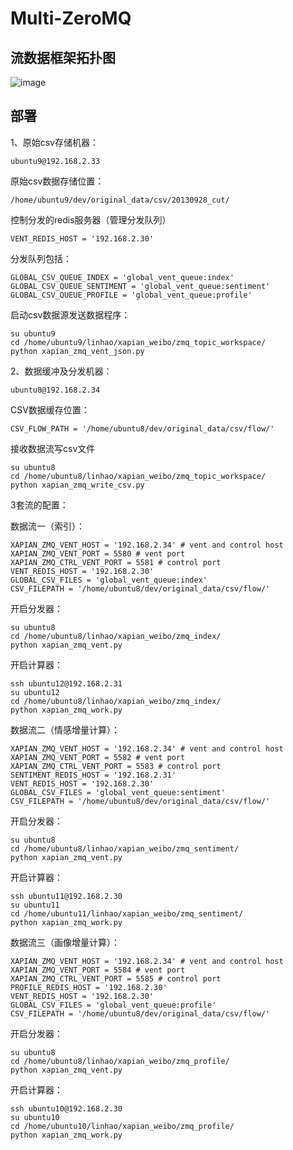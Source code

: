 # Multi-ZeroMQ

## 流数据框架拓扑图

![image](https://github.com/linhaobuaa/project/blob/master/snapshot/MultiZeroMQ.png)

## 部署

1、原始csv存储机器：
   ```
   ubuntu9@192.168.2.33
   ```

   原始csv数据存储位置：
   ```
   /home/ubuntu9/dev/original_data/csv/20130928_cut/
   ```

   控制分发的redis服务器（管理分发队列）
   ```
   VENT_REDIS_HOST = '192.168.2.30'
   ```

   
   分发队列包括：
   ```
   GLOBAL_CSV_QUEUE_INDEX = 'global_vent_queue:index'
   GLOBAL_CSV_QUEUE_SENTIMENT = 'global_vent_queue:sentiment'
   GLOBAL_CSV_QUEUE_PROFILE = 'global_vent_queue:profile'
   ```


   启动csv数据源发送数据程序：
   ```
   su ubuntu9
   cd /home/ubuntu9/linhao/xapian_weibo/zmq_topic_workspace/
   python xapian_zmq_vent_json.py
   ```
 

2、数据缓冲及分发机器：
   ```
   ubuntu8@192.168.2.34
   ```

   CSV数据缓存位置：
   ```
   CSV_FLOW_PATH = '/home/ubuntu8/dev/original_data/csv/flow/'
   ```

   接收数据流写csv文件
   ```
   su ubuntu8
   cd /home/ubuntu8/linhao/xapian_weibo/zmq_topic_workspace/
   python xapian_zmq_write_csv.py
   ```


   3套流的配置：

   数据流一（索引）：
   ```
   XAPIAN_ZMQ_VENT_HOST = '192.168.2.34' # vent and control host
   XAPIAN_ZMQ_VENT_PORT = 5580 # vent port
   XAPIAN_ZMQ_CTRL_VENT_PORT = 5581 # control port
   VENT_REDIS_HOST = '192.168.2.30'
   GLOBAL_CSV_FILES = 'global_vent_queue:index'
   CSV_FILEPATH = '/home/ubuntu8/dev/original_data/csv/flow/'
   ```
   开启分发器：
   ```
   su ubuntu8
   cd /home/ubuntu8/linhao/xapian_weibo/zmq_index/
   python xapian_zmq_vent.py
   ```
   开启计算器：
   ```
   ssh ubuntu12@192.168.2.31
   su ubuntu12
   cd /home/ubuntu8/linhao/xapian_weibo/zmq_index/
   python xapian_zmq_work.py
   ```

   数据流二（情感增量计算）：
   ```
   XAPIAN_ZMQ_VENT_HOST = '192.168.2.34' # vent and control host
   XAPIAN_ZMQ_VENT_PORT = 5582 # vent port
   XAPIAN_ZMQ_CTRL_VENT_PORT = 5583 # control port
   SENTIMENT_REDIS_HOST = '192.168.2.31'
   VENT_REDIS_HOST = '192.168.2.30'
   GLOBAL_CSV_FILES = 'global_vent_queue:sentiment'
   CSV_FILEPATH = '/home/ubuntu8/dev/original_data/csv/flow/'
   ```
   开启分发器：
   ```
   su ubuntu8
   cd /home/ubuntu8/linhao/xapian_weibo/zmq_sentiment/
   python xapian_zmq_vent.py
   ```
   开启计算器：
   ```
   ssh ubuntu11@192.168.2.30
   su ubuntu11
   cd /home/ubuntu11/linhao/xapian_weibo/zmq_sentiment/
   python xapian_zmq_work.py
   ```

   数据流三（画像增量计算）：
   ```
   XAPIAN_ZMQ_VENT_HOST = '192.168.2.34' # vent and control host
   XAPIAN_ZMQ_VENT_PORT = 5584 # vent port
   XAPIAN_ZMQ_CTRL_VENT_PORT = 5585 # control port
   PROFILE_REDIS_HOST = '192.168.2.30'
   VENT_REDIS_HOST = '192.168.2.30'
   GLOBAL_CSV_FILES = 'global_vent_queue:profile'
   CSV_FILEPATH = '/home/ubuntu8/dev/original_data/csv/flow/'
   ```
   开启分发器：
   ```
   su ubuntu8
   cd /home/ubuntu8/linhao/xapian_weibo/zmq_profile/
   python xapian_zmq_vent.py
   ```
   开启计算器：
   ```
   ssh ubuntu10@192.168.2.30
   su ubuntu10
   cd /home/ubuntu10/linhao/xapian_weibo/zmq_profile/
   python xapian_zmq_work.py
   ```
